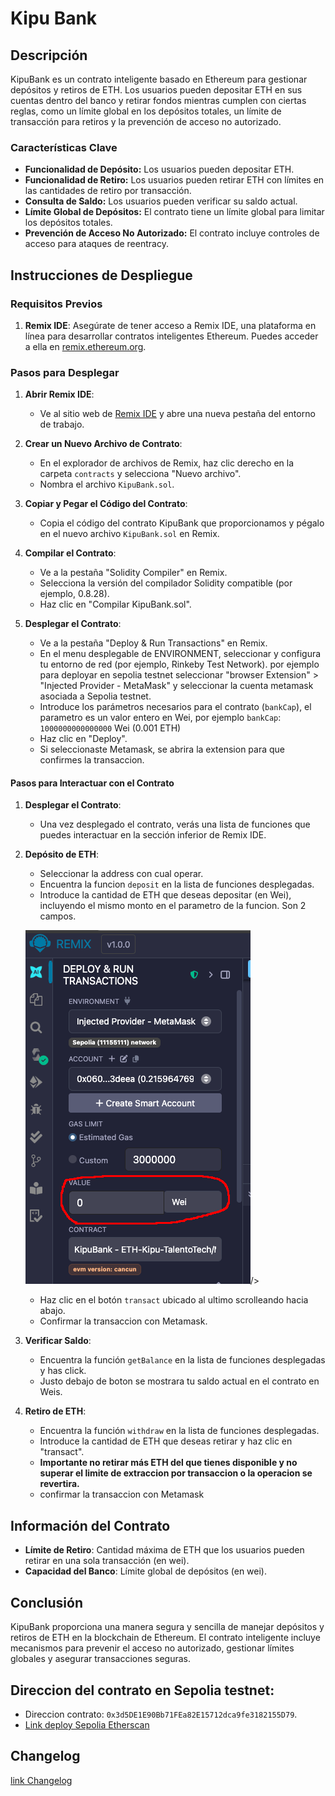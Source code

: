 # Kipu Bank

## Descripción

KipuBank es un contrato inteligente basado en Ethereum para gestionar depósitos y retiros de ETH. Los usuarios pueden depositar ETH en sus cuentas dentro del banco y retirar fondos mientras cumplen con ciertas reglas, como un límite global en los depósitos totales, un límite de transacción para retiros y la prevención de acceso no autorizado.

### Características Clave
- **Funcionalidad de Depósito:** Los usuarios pueden depositar ETH.
- **Funcionalidad de Retiro:** Los usuarios pueden retirar ETH con límites en las cantidades de retiro por transacción.
- **Consulta de Saldo:** Los usuarios pueden verificar su saldo actual.
- **Límite Global de Depósitos:** El contrato tiene un límite global para limitar los depósitos totales.
- **Prevención de Acceso No Autorizado:** El contrato incluye controles de acceso para ataques de reentracy.

## Instrucciones de Despliegue

### Requisitos Previos
1. **Remix IDE**: Asegúrate de tener acceso a Remix IDE, una plataforma en línea para desarrollar contratos inteligentes Ethereum. Puedes acceder a ella en [remix.ethereum.org](https://remix.ethereum.org/).

### Pasos para Desplegar

1. **Abrir Remix IDE**:
   - Ve al sitio web de [Remix IDE](https://remix.ethereum.org/) y abre una nueva pestaña del entorno de trabajo.

2. **Crear un Nuevo Archivo de Contrato**:
   - En el explorador de archivos de Remix, haz clic derecho en la carpeta `contracts` y selecciona "Nuevo archivo".
   - Nombra el archivo `KipuBank.sol`.

3. **Copiar y Pegar el Código del Contrato**:
   - Copia el código del contrato KipuBank que proporcionamos y pégalo en el nuevo archivo `KipuBank.sol` en Remix.

4. **Compilar el Contrato**:
   - Ve a la pestaña "Solidity Compiler" en Remix.
   - Selecciona la versión del compilador Solidity compatible (por ejemplo, 0.8.28).
   - Haz clic en "Compilar KipuBank.sol".

5. **Desplegar el Contrato**:
   - Ve a la pestaña "Deploy & Run Transactions" en Remix.
   - En el menu desplegable de ENVIRONMENT, seleccionar y configura tu entorno de red (por ejemplo, Rinkeby Test Network). por ejemplo para deployar en sepolia testnet seleccionar "browser Extension" > "Injected Provider - MetaMask" y seleccionar la cuenta metamask asociada a Sepolia testnet.
   - Introduce los parámetros necesarios para el contrato (`bankCap`), el parametro es un valor entero en Wei, por ejemplo `bankCap`: `1000000000000000` Wei (0.001 ETH) 
   - Haz clic en "Deploy".
   - Si seleccionaste Metamask, se abrira la extension para que confirmes la transaccion.

#### Pasos para Interactuar con el Contrato

1. **Desplegar el Contrato**:
   - Una vez desplegado el contrato, verás una lista de funciones que puedes interactuar en la sección inferior de Remix IDE.

2. **Depósito de ETH**:
   - Seleccionar la address con cual operar.
   - Encuentra la funcion `deposit` en la lista de funciones desplegadas.
   - Introduce la cantidad de ETH que deseas depositar (en Wei), incluyendo el mismo monto en el parametro de la funcion. Son 2 campos.

   <img src="./assets/remix_interacciones_contrato.png" alt="">/>
   - Haz clic en el botón `transact` ubicado al ultimo scrolleando hacia abajo.
   - Confirmar la transaccion con Metamask.

3. **Verificar Saldo**:
   - Encuentra la función `getBalance` en la lista de funciones desplegadas y has click.
   - Justo debajo de boton se mostrara tu saldo actual en el contrato en Weis.

4. **Retiro de ETH**:
   - Encuentra la función `withdraw` en la lista de funciones desplegadas.
   - Introduce la cantidad de ETH que deseas retirar y haz clic en "transact".
   - <b>Importante no retirar más ETH del que tienes disponible y no superar el limite de extraccion por transaccion o la operacion se revertira.</b>
   - confirmar la transaccion con Metamask

## Información del Contrato

- **Límite de Retiro**: Cantidad máxima de ETH que los usuarios pueden retirar en una sola transacción (en wei).
- **Capacidad del Banco**: Límite global de depósitos (en wei).

## Conclusión

KipuBank proporciona una manera segura y sencilla de manejar depósitos y retiros de ETH en la blockchain de Ethereum. El contrato inteligente incluye mecanismos para prevenir el acceso no autorizado, gestionar límites globales y asegurar transacciones seguras.

## Direccion del contrato en Sepolia testnet:
- Direccion contrato: `0x3d5DE1E90Bb71FEa82E15712dca9fe3182155D79`.
- [Link deploy Sepolia Etherscan](https://sepolia.etherscan.io/address/0x3d5DE1E90Bb71FEa82E15712dca9fe3182155D79)

## Changelog

[link Changelog](CHANGELOG.md)